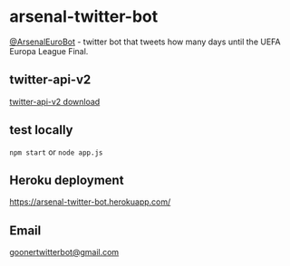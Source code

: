 # arsenal-twitter-bot

[@ArsenalEuroBot](https://twitter.com/ArsenalEuroBot) - twitter bot that tweets how many days until the UEFA Europa League Final.

## twitter-api-v2

[twitter-api-v2 download](https://www.npmjs.com/package/twitter-api-v2)

## test locally

`npm start` or `node app.js`

## Heroku deployment

https://arsenal-twitter-bot.herokuapp.com/

## Email

goonertwitterbot@gmail.com
